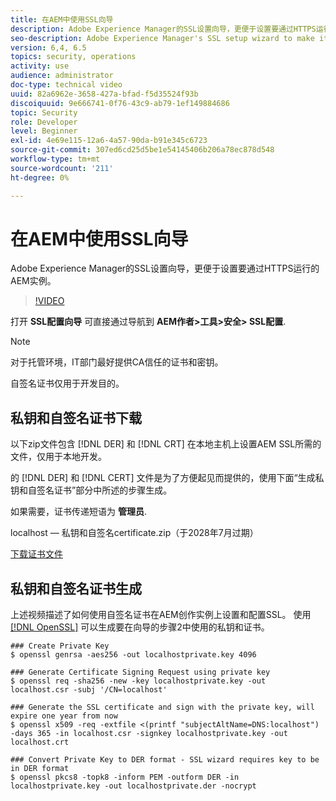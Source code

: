 ```yaml
---
title: 在AEM中使用SSL向导
description: Adobe Experience Manager的SSL设置向导，更便于设置要通过HTTPS运行的AEM实例。
seo-description: Adobe Experience Manager's SSL setup wizard to make it easier to set up an AEM instance to run over HTTPS.
version: 6,4, 6.5
topics: security, operations
activity: use
audience: administrator
doc-type: technical video
uuid: 82a6962e-3658-427a-bfad-f5d35524f93b
discoiquuid: 9e666741-0f76-43c9-ab79-1ef149884686
topic: Security
role: Developer
level: Beginner
exl-id: 4e69e115-12a6-4a57-90da-b91e345c6723
source-git-commit: 307ed6cd25d5be1e54145406b206a78ec878d548
workflow-type: tm+mt
source-wordcount: '211'
ht-degree: 0%

---
```


# 在AEM中使用SSL向导

Adobe Experience Manager的SSL设置向导，更便于设置要通过HTTPS运行的AEM实例。

>[!VIDEO](https://video.tv.adobe.com/v/17993/?quality=12&learn=on)

打开 __SSL配置向导__ 可直接通过导航到 __AEM作者>工具>安全> SSL配置__.

>[!NOTE]
>
>对于托管环境，IT部门最好提供CA信任的证书和密钥。
>
>自签名证书仅用于开发目的。

## 私钥和自签名证书下载

以下zip文件包含 [!DNL DER] 和 [!DNL CRT] 在本地主机上设置AEM SSL所需的文件，仅用于本地开发。

的 [!DNL DER] 和 [!DNL CERT] 文件是为了方便起见而提供的，使用下面“生成私钥和自签名证书”部分中所述的步骤生成。

如果需要，证书传递短语为 **管理员**.

localhost — 私钥和自签名certificate.zip（于2028年7月过期）

[下载证书文件](assets/use-the-ssl-wizard/certificate.zip)

## 私钥和自签名证书生成

上述视频描述了如何使用自签名证书在AEM创作实例上设置和配置SSL。 使用 [[!DNL OpenSSL]](https://www.openssl.org/) 可以生成要在向导的步骤2中使用的私钥和证书。

```shell
### Create Private Key
$ openssl genrsa -aes256 -out localhostprivate.key 4096

### Generate Certificate Signing Request using private key
$ openssl req -sha256 -new -key localhostprivate.key -out localhost.csr -subj '/CN=localhost'

### Generate the SSL certificate and sign with the private key, will expire one year from now
$ openssl x509 -req -extfile <(printf "subjectAltName=DNS:localhost") -days 365 -in localhost.csr -signkey localhostprivate.key -out localhost.crt

### Convert Private Key to DER format - SSL wizard requires key to be in DER format
$ openssl pkcs8 -topk8 -inform PEM -outform DER -in localhostprivate.key -out localhostprivate.der -nocrypt
```
